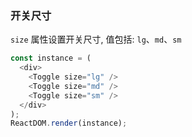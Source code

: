 ### 开关尺寸

`size` 属性设置开关尺寸, 值包括: `lg`、`md`、`sm`

<!--start-code-->

```js
const instance = (
  <div>
    <Toggle size="lg" />
    <Toggle size="md" />
    <Toggle size="sm" />
  </div>
);
ReactDOM.render(instance);
```

<!--end-code-->

